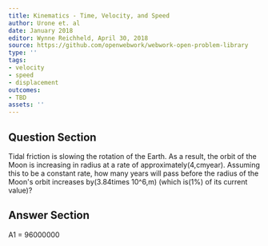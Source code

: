 ```yaml
---
title: Kinematics - Time, Velocity, and Speed
author: Urone et. al
date: January 2018
editor: Wynne Reichheld, April 30, 2018
source: https://github.com/openwebwork/webwork-open-problem-library
type: ''
tags:
- velocity
- speed
- displacement
outcomes:
- TBD
assets: ''
---
```


## Question Section 

Tidal friction is slowing the rotation of the Earth. As a result, the orbit of the Moon is increasing in radius at a rate of approximately(4,cmyear). Assuming this to be a constant rate, how many years will pass before the radius of the Moon's orbit increases by(3.84times 10^6,m) (which is(1%) of its current value)?



## Answer Section

A1 = 96000000